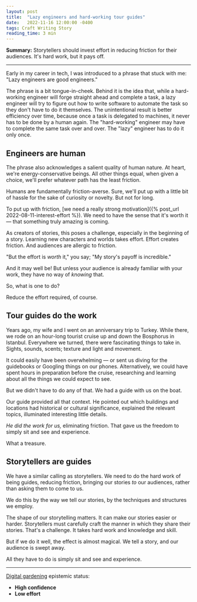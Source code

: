 ```yaml
---
layout: post
title:  "Lazy engineers and hard-working tour guides"
date:   2022-11-16 12:00:00 -0400
tags: Craft Writing Story
reading_time: 3 min
---
```


<p class="summary"><strong>Summary:</strong> Storytellers should invest effort in reducing friction for their audiences. It's hard work, but it pays off.</p>

---

Early in my career in tech, I was introduced to a phrase that stuck with me: "Lazy engineers are good engineers."

The phrase is a bit tongue-in-cheek. Behind it is the idea that, while a hard-working engineer will forge straight ahead and complete a task, a lazy engineer will try to figure out how to write software to automate the task so they don't have to do it themselves. The unintentional result is better efficiency over time, because once a task is delegated to machines, it never has to be done by a human again. The "hard-working" engineer may have to complete the same task over and over. The "lazy" engineer has to do it only once.

## Engineers are human

The phrase also acknowledges a salient quality of human nature. At heart, we're energy-conservative beings. All other things equal, when given a choice, we'll prefer whatever path has the least friction.

Humans are fundamentally friction-averse. Sure, we'll put up with a little bit of hassle for the sake of curiosity or novelty. But not for long. 

To put up with friction, [we need a really strong motivation]({% post_url 2022-08-11-interest-effort %}). We need to have the sense that it's worth it &mdash; that something truly amazing is coming.

As creators of stories, this poses a challenge, especially in the beginning of a story. Learning new characters and worlds takes effort. Effort creates friction. And audiences are allergic to friction.

"But the effort is _worth_ it," you say; "My story's payoff is incredible." 

And it may well be! But unless your audience is already familiar with your work, they have no way of _knowing_ that.

So, what is one to do?

Reduce the effort required, of course.

## Tour guides do the work

Years ago, my wife and I went on an anniversary trip to Turkey. While there, we rode on an hour-long tourist cruise up and down the Bosphorus in Istanbul. Everywhere we turned, there were fascinating things to take in. Sights, sounds, scents; texture and light and movement. 

It could easily have been overwhelming &mdash; or sent us diving for the guidebooks or Googling things on our phones. Alternatively, we could have spent hours in preparation before the cruise, researching and learning about all the things we could expect to see.

But we didn't have to do any of that. We had a guide with us on the boat. 

Our guide provided all that context. He pointed out which buildings and locations had historical or cultural significance, explained the relevant topics, illuminated interesting little details. 

_He did the work for us,_ eliminating friction. That gave us the freedom to simply sit and see and experience.

What a treasure.

## Storytellers are guides

We have a similar calling as storytellers. We need to do the hard work of being guides, reducing friction, bringing our stories _to_ our audiences, rather than asking them to come to us.

We do this by the way we tell our stories, by the techniques and structures we employ.

The shape of our storytelling matters. It can make our stories easier or harder. Storytellers must carefully craft the manner in which they share their stories. That's a challenge. It takes hard work and knowledge and skill.

But if we do it well, the effect is almost magical. We tell a story, and our audience is swept away. 

All they have to do is simply sit and see and experience.

---

[Digital gardening](https://maggieappleton.com/garden-history) epistemic status:

- <strong>High confidence</strong>
- <strong>Low effort</strong>
 